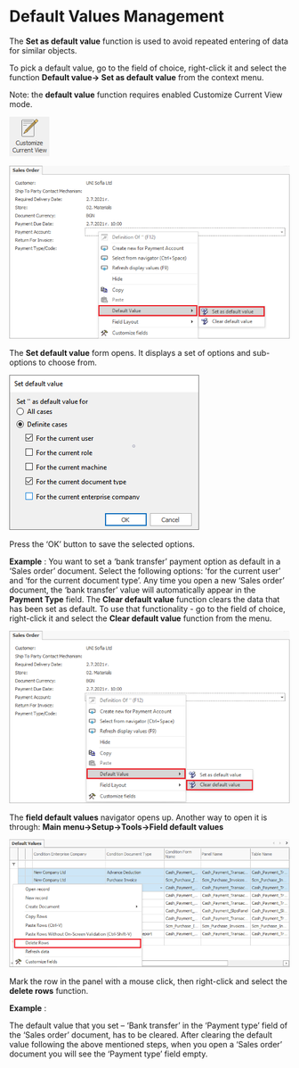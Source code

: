 
# Default Values Management

The <b>Set as default value</b> function is used to avoid repeated entering of data for similar objects.

To pick a default value, go to the field of choice, right-click it and select the function <b> Default value→ Set as default value</b> from the context menu.

Note: the <b>default value</b> function requires enabled </b>Customize Current View</b> mode.

![Customize current view](pictures/customize-view.png)  

![Set default value](pictures/set-defaultvalue1.png) 

 The <b>Set default value</b> form opens. It displays a set of options and sub-options to choose from. 

![Value form](pictures/value-form.png)   

Press the ‘OK’ button to save the selected options. 

<b>Example</b> :
You want to set a ‘bank transfer’ payment option as default in a ‘Sales order’ document. Select the following options: ’for the current user’ and ‘for the current document type’. Any time you open a new ‘Sales order’ document, the ‘bank transfer’ value will automatically appear in the <b>Payment Type</b> field. 
The <b>Clear default value</b> function clears the data that has been set as default. To use that functionality - go to the field of choice, right-click it and select the <b>Clear default value</b> function from the menu.

![Clear default value](pictures/clear-defaultvalue1.png)  

The <b>field default values</b> navigator opens up. Another way to open it is through: <b>Main menu→Setup→Tools→Field default values</b>

![Delete rows](pictures/delete-rows.png)
 
Mark the row in the panel with a mouse click, then right-click and select the <b>delete rows</b> function.

<b>Example</b> :

The default value that you set – ‘Bank transfer’ in the ‘Payment type’ field of the ‘Sales order’ document, has to be cleared. After clearing the default value following the above mentioned steps, when you open a ‘Sales order’ document you will see the ‘Payment type’ field empty.
